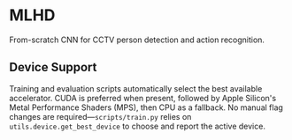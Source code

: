 # MLHD

From-scratch CNN for CCTV person detection and action recognition.

## Device Support

Training and evaluation scripts automatically select the best available accelerator. CUDA is preferred when present, followed by Apple Silicon's Metal Performance Shaders (MPS), then CPU as a fallback. No manual flag changes are required—`scripts/train.py` relies on `utils.device.get_best_device` to choose and report the active device.
